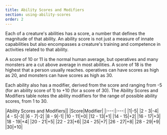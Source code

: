 ```yaml
---
title: Ability Scores and Modifiers
section: using-ability-scores
order: 2
---
```

Each of a creature's abilities has a score, a number that defines the magnitude of that ability. An ability score is not
just a measure of innate capabilities but also encompasses a creature's training and competence in activities related
to that ability.

A score of 10 or 11 is the normal human average, but operatives and many monsters are a cut above average in most
abilities. A score of 18 is the highest that a person usually reaches. operatives can have scores as high as 20, and
monsters can have scores as high as 30.

Each ability also has a modifier, derived from the score and ranging from -5 (for an ability score of 1) to +10 (for a
score of 30). The Ability Scores and Modifiers table notes the ability modifiers for the range of possible ability scores,
from 1 to 30.

|Ability Scores and Modifiers||
|Score|Modifier|
|:---:|:---:|
|1|-5|
|2 - 3|-4|
|4 - 5|-3|
|6 - 7|-2|
|8 - 9|-1|
|10 - 11|+0|
|12 - 13|+1|
|14 - 15|+2|
|16 - 17|+3|
|18 - 19|+4|
|20 - 21|+5|
|22 - 23|+6|
|24 - 25|+7|
|26 - 27|+8|
|28 - 29|+9|
|30|+10|

<me-source-reference pages="76"></me-source-reference>
